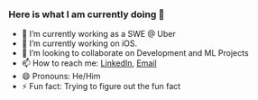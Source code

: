 ### Here is what I am currently doing 👋

<!--
**Adarsh-NP/Adarsh-NP** is a ✨ _special_ ✨ repository because its `README.md` (this file) appears on your GitHub profile.

Here are some ideas to get you started:
-->
- 🔭 I’m currently working as a SWE @ Uber 
- 🌱 I’m currently working on iOS.
- 👯 I’m looking to collaborate on Development and ML Projects
- 📫 How to reach me: [LinkedIn](https://www.linkedin.com/in/adarsh-narayan-pandey-061302155/), [Email](adarshnarayan0708@gmail.com)
- 😄 Pronouns: He/Him
- ⚡ Fun fact: Trying to figure out the fun fact

